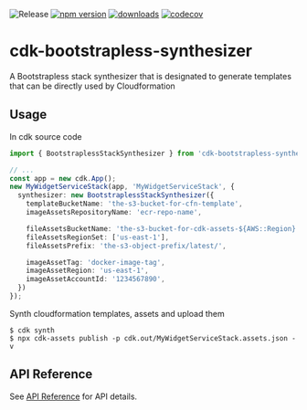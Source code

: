 ![Release](https://github.com/wchaws/cdk-bootstrapless-synthesizer/workflows/Release/badge.svg)
[![npm version](https://img.shields.io/npm/v/cdk-bootstrapless-synthesizer)](https://www.npmjs.com/package/cdk-bootstrapless-synthesizer)
[![downloads](https://img.shields.io/npm/dw/cdk-bootstrapless-synthesizer)](https://www.npmjs.com/package/cdk-bootstrapless-synthesizer)
[![codecov](https://codecov.io/gh/wchaws/cdk-bootstrapless-synthesizer/branch/main/graph/badge.svg?token=08UOSTIYLZ)](https://codecov.io/gh/wchaws/cdk-bootstrapless-synthesizer)

# cdk-bootstrapless-synthesizer

A Bootstrapless stack synthesizer that is designated to generate templates that can be directly used by Cloudformation

## Usage

In cdk source code

```ts
import { BootstraplessStackSynthesizer } from 'cdk-bootstrapless-synthesizer';

// ...
const app = new cdk.App();
new MyWidgetServiceStack(app, 'MyWidgetServiceStack', {
  synthesizer: new BootstraplessStackSynthesizer({
    templateBucketName: 'the-s3-bucket-for-cfn-template',
    imageAssetsRepositoryName: 'ecr-repo-name',

    fileAssetsBucketName: 'the-s3-bucket-for-cdk-assets-${AWS::Region}',
    fileAssetsRegionSet: ['us-east-1'],
    fileAssetsPrefix: 'the-s3-object-prefix/latest/',

    imageAssetTag: 'docker-image-tag',
    imageAssetRegion: 'us-east-1',
    imageAssetAccountId: '1234567890',
  })
});
```

Synth cloudformation templates, assets and upload them

```shell
$ cdk synth
$ npx cdk-assets publish -p cdk.out/MyWidgetServiceStack.assets.json -v
```

## API Reference

See [API Reference](./API.md) for API details.
